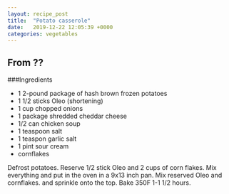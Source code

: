 ```yaml
---
layout: recipe_post
title:  "Potato casserole"
date:   2019-12-22 12:05:39 +0000
categories: vegetables
---
```


## From ??
###Ingredients
* 1 2-pound package of hash brown frozen potatoes
* 1 1/2 sticks Oleo (shortening)
* 1 cup chopped onions
* 1 package shredded cheddar cheese
* 1/2 can chicken soup
* 1 teaspoon salt
* 1 teaspon garlic salt 
* 1 pint sour cream
* cornflakes


Defrost potatoes. Reserve 1/2 stick Oleo and 2 cups of corn flakes. Mix everything and put in the oven in a 9x13 inch pan. Mix reserved Oleo and cornflakes. and sprinkle onto the top. Bake 350F 1-1 1/2 hours.
